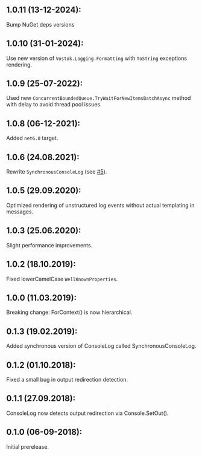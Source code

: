 ## 1.0.11 (13-12-2024): 

Bump NuGet deps versions

## 1.0.10 (31-01-2024):

Use new version of `Vostok.Logging.Formatting` with `ToString` exceptions rendering.

## 1.0.9 (25-07-2022):

Used new `ConcurrentBoundedQueue.TryWaitForNewItemsBatchAsync` method with delay to avoid thread pool issues.

## 1.0.8 (06-12-2021):

Added `net6.0` target.

## 1.0.6 (24.08.2021):

Rewrite `SynchronousConsoleLog` (see [#5](https://github.com/vostok/logging.console/issues/5)).


## 1.0.5 (29.09.2020):

Optimized rendering of unstructured log events without actual templating in messages.

## 1.0.3 (25.06.2020):

Slight performance improvements.

## 1.0.2 (18.10.2019):

Fixed lowerCamelCase `WellKnownProperties`.

## 1.0.0 (11.03.2019):

Breaking change: ForContext() is now hierarchical.

## 0.1.3 (19.02.2019):

Added synchronous version of ConsoleLog called SynchronousConsoleLog.

## 0.1.2 (01.10.2018):

Fixed a small bug in output redirection detection.

## 0.1.1 (27.09.2018):

ConsoleLog now detects output redirection via Console.SetOut().

## 0.1.0 (06-09-2018): 

Initial prerelease.